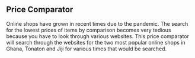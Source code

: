 ## Price Comparator

Online shops have grown in recent times due to the pandemic. 
The search for the lowest prices of items by comparison becomes very tedious because you have to look through various websites.
This price comparator will search through the websites for the two most popular online shops in Ghana, Tonaton and Jiji for various times that would be searched.


